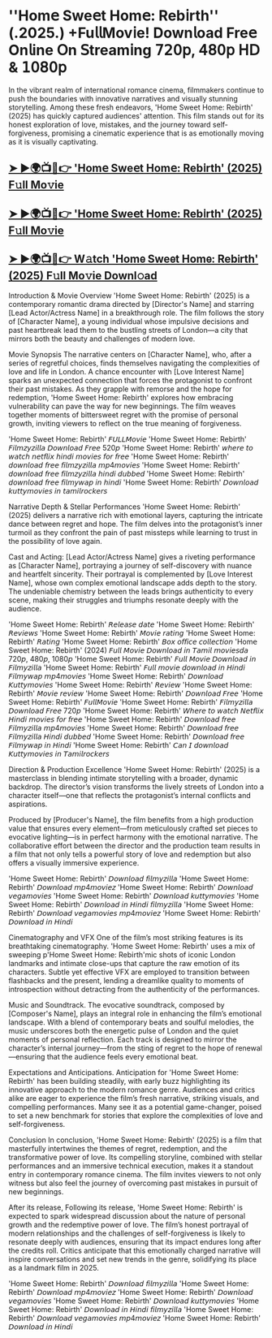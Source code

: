 # ''Hom𝖾 Swe𝖾t Hom𝖾: Reb𝗂rth'' (.2025.) +Fu𝗅𝗅Mov𝗂e! Down𝗅oad Fre𝖾 On𝗅ine 𝖮n 𝖲tream𝗂ng 𝟩𝟤𝟢𝗉, 𝟦𝟪𝟢𝗉 𝖧𝖣 & 𝟣𝟢𝟪𝟢𝗉

In the vibrant realm of international romance cinema, filmmakers continue to push the boundaries with innovative narratives and visually stunning storytelling. Among these fresh endeavors, 'Hom𝖾 Swe𝖾t Hom𝖾: Reb𝗂rth' (2025) has quickly captured audiences' attention. This film stands out for its honest exploration of love, mistakes, and the journey toward self-forgiveness, promising a cinematic experience that is as emotionally moving as it is visually captivating.

<h2><a href="https://t.co/H5aZodicDU">➤ ►🌍📺📱👉 'Hom𝖾 Swe𝖾t Hom𝖾: Reb𝗂rth' (2025) F𝚞ll Mo𝚟ie</a></h2>

<h2><a href="https://t.co/H5aZodicDU">➤ ►🌍📺📱👉 'Hom𝖾 Swe𝖾t Hom𝖾: Reb𝗂rth' (2025) F𝚞ll Mo𝚟ie</a></h2>

<h2><a href="https://t.co/H5aZodicDU">➤ ►🌍📺📱👉 W𝚊tch 'Hom𝖾 Swe𝖾t Hom𝖾: Reb𝗂rth' (2025) F𝚞ll Mo𝚟ie Downl𝚘ad</a></h2>

Introduction & Movie Overview 'Hom𝖾 Swe𝖾t Hom𝖾: Reb𝗂rth' (2025) is a contemporary romantic drama directed by [Director's Name] and starring [Lead Actor/Actress Name] in a breakthrough role. The film follows the story of [Character Name], a young individual whose impulsive decisions and past heartbreak lead them to the bustling streets of London—a city that mirrors both the beauty and challenges of modern love.

Movie Synopsis The narrative centers on [Character Name], who, after a series of regretful choices, finds themselves navigating the complexities of love and life in London. A chance encounter with [Love Interest Name] sparks an unexpected connection that forces the protagonist to confront their past mistakes. As they grapple with remorse and the hope for redemption, 'Hom𝖾 Swe𝖾t Hom𝖾: Reb𝗂rth' explores how embracing vulnerability can pave the way for new beginnings. The film weaves together moments of bittersweet regret with the promise of personal growth, inviting viewers to reflect on the true meaning of forgiveness.

'Hom𝖾 Swe𝖾t Hom𝖾: Reb𝗂rth' 𝘍𝘜𝘓𝘓𝘔𝘰𝘷𝘪𝘦
'Hom𝖾 Swe𝖾t Hom𝖾: Reb𝗂rth' 𝘍𝘪𝘭𝘮𝘻𝘺𝘻𝘪𝘭𝘭𝘢 𝘋𝘰𝘸𝘯𝘭𝘰𝘢𝘥 𝘍𝘳𝘦𝘦 520𝘱
'Hom𝖾 Swe𝖾t Hom𝖾: Reb𝗂rth' 𝘸𝘩𝘦𝘳𝘦 𝘵𝘰 𝘸𝘢𝘵𝘤𝘩 𝘯𝘦𝘵𝘧𝘭𝘪𝘹 𝘩𝘪𝘯𝘥𝘪 𝘮𝘰𝘷𝘪𝘦𝘴 𝘧𝘰𝘳 𝘧𝘳𝘦𝘦
'Hom𝖾 Swe𝖾t Hom𝖾: Reb𝗂rth' 𝘥𝘰𝘸𝘯𝘭𝘰𝘢𝘥 𝘧𝘳𝘦𝘦 𝘧𝘪𝘭𝘮𝘻𝘺𝘻𝘪𝘭𝘭𝘢 𝘮𝘱4𝘮𝘰𝘷𝘪𝘦𝘴
'Hom𝖾 Swe𝖾t Hom𝖾: Reb𝗂rth' 𝘥𝘰𝘸𝘯𝘭𝘰𝘢𝘥 𝘧𝘳𝘦𝘦 𝘧𝘪𝘭𝘮𝘻𝘺𝘻𝘪𝘭𝘭𝘢 𝘩𝘪𝘯𝘥𝘪 𝘥𝘶𝘣𝘣𝘦𝘥
'Hom𝖾 Swe𝖾t Hom𝖾: Reb𝗂rth' 𝘥𝘰𝘸𝘯𝘭𝘰𝘢𝘥 𝘧𝘳𝘦𝘦 𝘧𝘪𝘭𝘮𝘺𝘸𝘢𝘱 𝘪𝘯 𝘩𝘪𝘯𝘥𝘪
'Hom𝖾 Swe𝖾t Hom𝖾: Reb𝗂rth' 𝘋𝘰𝘸𝘯𝘭𝘰𝘢𝘥 𝘬𝘶𝘵𝘵𝘺𝘮𝘰𝘷𝘪𝘦𝘴 𝘪𝘯 𝘵𝘢𝘮𝘪𝘭𝘳𝘰𝘤𝘬𝘦𝘳𝘴

Narrative Depth & Stellar Performances 'Hom𝖾 Swe𝖾t Hom𝖾: Reb𝗂rth' (2025) delivers a narrative rich with emotional layers, capturing the intricate dance between regret and hope. The film delves into the protagonist’s inner turmoil as they confront the pain of past missteps while learning to trust in the possibility of love again.

Cast and Acting: [Lead Actor/Actress Name] gives a riveting performance as [Character Name], portraying a journey of self-discovery with nuance and heartfelt sincerity. Their portrayal is complemented by [Love Interest Name], whose own complex emotional landscape adds depth to the story. The undeniable chemistry between the leads brings authenticity to every scene, making their struggles and triumphs resonate deeply with the audience.

'Hom𝖾 Swe𝖾t Hom𝖾: Reb𝗂rth' 𝘙𝘦𝘭𝘦𝘢𝘴𝘦 𝘥𝘢𝘵𝘦
'Hom𝖾 Swe𝖾t Hom𝖾: Reb𝗂rth' 𝘙𝘦𝘷𝘪𝘦𝘸𝘴
'Hom𝖾 Swe𝖾t Hom𝖾: Reb𝗂rth' 𝘔𝘰𝘷𝘪𝘦 𝘳𝘢𝘵𝘪𝘯𝘨
'Hom𝖾 Swe𝖾t Hom𝖾: Reb𝗂rth' 𝘙𝘢𝘵𝘪𝘯𝘨
'Hom𝖾 Swe𝖾t Hom𝖾: Reb𝗂rth' 𝘉𝘰𝘹 𝘰𝘧𝘧𝘪𝘤𝘦 𝘤𝘰𝘭𝘭𝘦𝘤𝘵𝘪𝘰𝘯
'Hom𝖾 Swe𝖾t Hom𝖾: Reb𝗂rth' (2024) 𝘍𝘶𝘭𝘭 𝘔𝘰𝘷𝘪𝘦 𝘋𝘰𝘸𝘯𝘭𝘰𝘢𝘥 𝘪𝘯 𝘛𝘢𝘮𝘪𝘭 𝘮𝘰𝘷𝘪𝘦𝘴𝘥𝘢 720𝘱, 480𝘱, 1080𝘱
'Hom𝖾 Swe𝖾t Hom𝖾: Reb𝗂rth' 𝘍𝘶𝘭𝘭 𝘔𝘰𝘷𝘪𝘦 𝘋𝘰𝘸𝘯𝘭𝘰𝘢𝘥 𝘪𝘯 𝘍𝘪𝘭𝘮𝘺𝘻𝘪𝘭𝘭𝘢
'Hom𝖾 Swe𝖾t Hom𝖾: Reb𝗂rth' 𝘍𝘶𝘭𝘭 𝘮𝘰𝘷𝘪𝘦 𝘥𝘰𝘸𝘯𝘭𝘰𝘢𝘥 𝘪𝘯 𝘏𝘪𝘯𝘥𝘪 𝘍𝘪𝘭𝘮𝘺𝘸𝘢𝘱 𝘮𝘱4𝘮𝘰𝘷𝘪𝘦𝘴
'Hom𝖾 Swe𝖾t Hom𝖾: Reb𝗂rth' 𝘋𝘰𝘸𝘯𝘭𝘰𝘢𝘥 𝘒𝘶𝘵𝘵𝘺𝘮𝘰𝘷𝘪𝘦𝘴
'Hom𝖾 Swe𝖾t Hom𝖾: Reb𝗂rth' 𝘙𝘦𝘷𝘪𝘦𝘸
'Hom𝖾 Swe𝖾t Hom𝖾: Reb𝗂rth' 𝘔𝘰𝘷𝘪𝘦 𝘳𝘦𝘷𝘪𝘦𝘸
'Hom𝖾 Swe𝖾t Hom𝖾: Reb𝗂rth' 𝘋𝘰𝘸𝘯𝘭𝘰𝘢𝘥 𝘍𝘳𝘦𝘦
'Hom𝖾 Swe𝖾t Hom𝖾: Reb𝗂rth' 𝘍𝘶𝘭𝘭𝘔𝘰𝘷𝘪𝘦
'Hom𝖾 Swe𝖾t Hom𝖾: Reb𝗂rth' 𝘍𝘪𝘭𝘮𝘺𝘻𝘪𝘭𝘭𝘢 𝘋𝘰𝘸𝘯𝘭𝘰𝘢𝘥 𝘍𝘳𝘦𝘦 720𝘱
'Hom𝖾 Swe𝖾t Hom𝖾: Reb𝗂rth' 𝘞𝘩𝘦𝘳𝘦 𝘵𝘰 𝘸𝘢𝘵𝘤𝘩 𝘕𝘦𝘵𝘧𝘭𝘪𝘹 𝘏𝘪𝘯𝘥𝘪 𝘮𝘰𝘷𝘪𝘦𝘴 𝘧𝘰𝘳 𝘧𝘳𝘦𝘦
'Hom𝖾 Swe𝖾t Hom𝖾: Reb𝗂rth' 𝘋𝘰𝘸𝘯𝘭𝘰𝘢𝘥 𝘧𝘳𝘦𝘦 𝘍𝘪𝘭𝘮𝘺𝘻𝘪𝘭𝘭𝘢 𝘮𝘱4𝘮𝘰𝘷𝘪𝘦𝘴
'Hom𝖾 Swe𝖾t Hom𝖾: Reb𝗂rth' 𝘋𝘰𝘸𝘯𝘭𝘰𝘢𝘥 𝘧𝘳𝘦𝘦 𝘍𝘪𝘭𝘮𝘺𝘻𝘪𝘭𝘭𝘢 𝘏𝘪𝘯𝘥𝘪 𝘥𝘶𝘣𝘣𝘦𝘥
'Hom𝖾 Swe𝖾t Hom𝖾: Reb𝗂rth' 𝘋𝘰𝘸𝘯𝘭𝘰𝘢𝘥 𝘧𝘳𝘦𝘦 𝘍𝘪𝘭𝘮𝘺𝘸𝘢𝘱 𝘪𝘯 𝘏𝘪𝘯𝘥𝘪
'Hom𝖾 Swe𝖾t Hom𝖾: Reb𝗂rth' 𝘊𝘢𝘯 𝘐 𝘥𝘰𝘸𝘯𝘭𝘰𝘢𝘥 𝘒𝘶𝘵𝘵𝘺𝘮𝘰𝘷𝘪𝘦𝘴 𝘪𝘯 𝘛𝘢𝘮𝘪𝘭𝘳𝘰𝘤𝘬𝘦𝘳𝘴

Direction & Production Excellence 'Hom𝖾 Swe𝖾t Hom𝖾: Reb𝗂rth' (2025) is a masterclass in blending intimate storytelling with a broader, dynamic backdrop. The director’s vision transforms the lively streets of London into a character itself—one that reflects the protagonist’s internal conflicts and aspirations.

Produced by [Producer's Name], the film benefits from a high production value that ensures every element—from meticulously crafted set pieces to evocative lighting—is in perfect harmony with the emotional narrative. The collaborative effort between the director and the production team results in a film that not only tells a powerful story of love and redemption but also offers a visually immersive experience.

'Hom𝖾 Swe𝖾t Hom𝖾: Reb𝗂rth' 𝘋𝘰𝘸𝘯𝘭𝘰𝘢𝘥 𝘧𝘪𝘭𝘮𝘺𝘻𝘪𝘭𝘭𝘢
'Hom𝖾 Swe𝖾t Hom𝖾: Reb𝗂rth' 𝘋𝘰𝘸𝘯𝘭𝘰𝘢𝘥 𝘮𝘱4𝘮𝘰𝘷𝘪𝘦𝘻
'Hom𝖾 Swe𝖾t Hom𝖾: Reb𝗂rth' 𝘋𝘰𝘸𝘯𝘭𝘰𝘢𝘥 𝘷𝘦𝘨𝘢𝘮𝘰𝘷𝘪𝘦𝘴
'Hom𝖾 Swe𝖾t Hom𝖾: Reb𝗂rth' 𝘋𝘰𝘸𝘯𝘭𝘰𝘢𝘥 𝘬𝘶𝘵𝘵𝘺𝘮𝘰𝘷𝘪𝘦𝘴
'Hom𝖾 Swe𝖾t Hom𝖾: Reb𝗂rth' 𝘋𝘰𝘸𝘯𝘭𝘰𝘢𝘥 𝘪𝘯 𝘏𝘪𝘯𝘥𝘪 𝘧𝘪𝘭𝘮𝘺𝘻𝘪𝘭𝘭𝘢
'Hom𝖾 Swe𝖾t Hom𝖾: Reb𝗂rth' 𝘋𝘰𝘸𝘯𝘭𝘰𝘢𝘥 𝘷𝘦𝘨𝘢𝘮𝘰𝘷𝘪𝘦𝘴 𝘮𝘱4𝘮𝘰𝘷𝘪𝘦𝘻
'Hom𝖾 Swe𝖾t Hom𝖾: Reb𝗂rth' 𝘋𝘰𝘸𝘯𝘭𝘰𝘢𝘥 𝘪𝘯 𝘏𝘪𝘯𝘥𝘪

Cinematography and VFX One of the film’s most striking features is its breathtaking cinematography. 'Hom𝖾 Swe𝖾t Hom𝖾: Reb𝗂rth' uses a mix of sweeping p'Hom𝖾 Swe𝖾t Hom𝖾: Reb𝗂rth'mic shots of iconic London landmarks and intimate close-ups that capture the raw emotion of its characters. Subtle yet effective VFX are employed to transition between flashbacks and the present, lending a dreamlike quality to moments of introspection without detracting from the authenticity of the performances.

Music and Soundtrack. The evocative soundtrack, composed by [Composer's Name], plays an integral role in enhancing the film’s emotional landscape. With a blend of contemporary beats and soulful melodies, the music underscores both the energetic pulse of London and the quiet moments of personal reflection. Each track is designed to mirror the character’s internal journey—from the sting of regret to the hope of renewal—ensuring that the audience feels every emotional beat.

Expectations and Anticipations. Anticipation for 'Hom𝖾 Swe𝖾t Hom𝖾: Reb𝗂rth' has been building steadily, with early buzz highlighting its innovative approach to the modern romance genre. Audiences and critics alike are eager to experience the film’s fresh narrative, striking visuals, and compelling performances. Many see it as a potential game-changer, poised to set a new benchmark for stories that explore the complexities of love and self-forgiveness.

Conclusion In conclusion, 'Hom𝖾 Swe𝖾t Hom𝖾: Reb𝗂rth' (2025) is a film that masterfully intertwines the themes of regret, redemption, and the transformative power of love. Its compelling storyline, combined with stellar performances and an immersive technical execution, makes it a standout entry in contemporary romance cinema. The film invites viewers to not only witness but also feel the journey of overcoming past mistakes in pursuit of new beginnings.

After its release, Following its release, 'Hom𝖾 Swe𝖾t Hom𝖾: Reb𝗂rth' is expected to spark widespread discussion about the nature of personal growth and the redemptive power of love. The film’s honest portrayal of modern relationships and the challenges of self-forgiveness is likely to resonate deeply with audiences, ensuring that its impact endures long after the credits roll. Critics anticipate that this emotionally charged narrative will inspire conversations and set new trends in the genre, solidifying its place as a landmark film in 2025.

'Hom𝖾 Swe𝖾t Hom𝖾: Reb𝗂rth' 𝘋𝘰𝘸𝘯𝘭𝘰𝘢𝘥 𝘧𝘪𝘭𝘮𝘺𝘻𝘪𝘭𝘭𝘢
'Hom𝖾 Swe𝖾t Hom𝖾: Reb𝗂rth' 𝘋𝘰𝘸𝘯𝘭𝘰𝘢𝘥 𝘮𝘱4𝘮𝘰𝘷𝘪𝘦𝘻
'Hom𝖾 Swe𝖾t Hom𝖾: Reb𝗂rth' 𝘋𝘰𝘸𝘯𝘭𝘰𝘢𝘥 𝘷𝘦𝘨𝘢𝘮𝘰𝘷𝘪𝘦𝘴
'Hom𝖾 Swe𝖾t Hom𝖾: Reb𝗂rth' 𝘋𝘰𝘸𝘯𝘭𝘰𝘢𝘥 𝘬𝘶𝘵𝘵𝘺𝘮𝘰𝘷𝘪𝘦𝘴
'Hom𝖾 Swe𝖾t Hom𝖾: Reb𝗂rth' 𝘋𝘰𝘸𝘯𝘭𝘰𝘢𝘥 𝘪𝘯 𝘏𝘪𝘯𝘥𝘪 𝘧𝘪𝘭𝘮𝘺𝘻𝘪𝘭𝘭𝘢
'Hom𝖾 Swe𝖾t Hom𝖾: Reb𝗂rth' 𝘋𝘰𝘸𝘯𝘭𝘰𝘢𝘥 𝘷𝘦𝘨𝘢𝘮𝘰𝘷𝘪𝘦𝘴 𝘮𝘱4𝘮𝘰𝘷𝘪𝘦𝘻
'Hom𝖾 Swe𝖾t Hom𝖾: Reb𝗂rth' 𝘋𝘰𝘸𝘯𝘭𝘰𝘢𝘥 𝘪𝘯 𝘏𝘪𝘯𝘥𝘪
